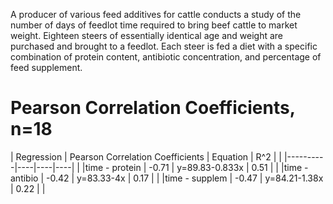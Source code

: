 A producer of various feed additives for cattle conducts a study of the number of days of
feedlot time required to bring beef cattle to market weight. Eighteen steers of essentially identical
age and weight are purchased and brought to a feedlot. Each steer is fed a diet with a specific
combination of protein content, antibiotic concentration, and percentage of feed supplement.

# Pearson Correlation Coefficients, n=18

| Regression |  Pearson Correlation Coefficients  |  Equation  |  R^2  |    |
|----------|----|----|----|    |
|time - protein   |  -0.71  | y=89.83-0.833x   |  0.51  |    |
|time - antibio   |  -0.42  |  y=83.33-4x  |  0.17   |   |
|time - supplem   |  -0.47  | y=84.21-1.38x   |  0.22  |    |

